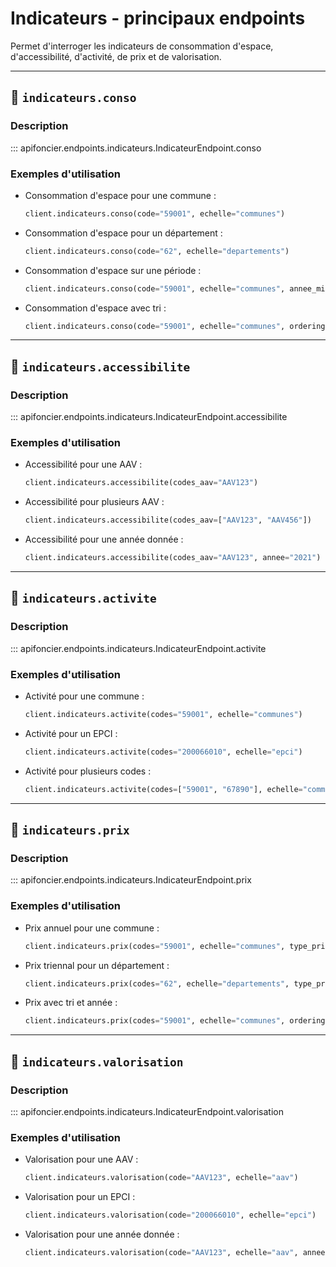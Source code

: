 # Indicateurs - principaux endpoints

Permet d'interroger les indicateurs de consommation d'espace, d'accessibilité, d'activité, de prix et de valorisation.

---

## 📂 `indicateurs.conso`

### Description

::: apifoncier.endpoints.indicateurs.IndicateurEndpoint.conso

### Exemples d'utilisation

- Consommation d'espace pour une commune :
  ```python
  client.indicateurs.conso(code="59001", echelle="communes")
  ```
- Consommation d'espace pour un département :
  ```python
  client.indicateurs.conso(code="62", echelle="departements")
  ```
- Consommation d'espace sur une période :
  ```python
  client.indicateurs.conso(code="59001", echelle="communes", annee_min=2015, annee_max=2022)
  ```
- Consommation d'espace avec tri :
  ```python
  client.indicateurs.conso(code="59001", echelle="communes", ordering="-annee")
  ```

---

## 📂 `indicateurs.accessibilite`

### Description

::: apifoncier.endpoints.indicateurs.IndicateurEndpoint.accessibilite

### Exemples d'utilisation

- Accessibilité pour une AAV :
  ```python
  client.indicateurs.accessibilite(codes_aav="AAV123")
  ```
- Accessibilité pour plusieurs AAV :
  ```python
  client.indicateurs.accessibilite(codes_aav=["AAV123", "AAV456"])
  ```
- Accessibilité pour une année donnée :
  ```python
  client.indicateurs.accessibilite(codes_aav="AAV123", annee="2021")
  ```

---

## 📂 `indicateurs.activite`

### Description

::: apifoncier.endpoints.indicateurs.IndicateurEndpoint.activite

### Exemples d'utilisation

- Activité pour une commune :
  ```python
  client.indicateurs.activite(codes="59001", echelle="communes")
  ```
- Activité pour un EPCI :
  ```python
  client.indicateurs.activite(codes="200066010", echelle="epci")
  ```
- Activité pour plusieurs codes :
  ```python
  client.indicateurs.activite(codes=["59001", "67890"], echelle="communes")
  ```

---

## 📂 `indicateurs.prix`

### Description

::: apifoncier.endpoints.indicateurs.IndicateurEndpoint.prix

### Exemples d'utilisation

- Prix annuel pour une commune :
  ```python
  client.indicateurs.prix(codes="59001", echelle="communes", type_prix="annuel")
  ```
- Prix triennal pour un département :
  ```python
  client.indicateurs.prix(codes="62", echelle="departements", type_prix="triennal")
  ```
- Prix avec tri et année :
  ```python
  client.indicateurs.prix(codes="59001", echelle="communes", ordering="-annee", annee="2022")
  ```

---

## 📂 `indicateurs.valorisation`

### Description

::: apifoncier.endpoints.indicateurs.IndicateurEndpoint.valorisation

### Exemples d'utilisation

- Valorisation pour une AAV :
  ```python
  client.indicateurs.valorisation(code="AAV123", echelle="aav")
  ```
- Valorisation pour un EPCI :
  ```python
  client.indicateurs.valorisation(code="200066010", echelle="epci")
  ```
- Valorisation pour une année donnée :
  ```python
  client.indicateurs.valorisation(code="AAV123", echelle="aav", annee="2021")
  ```
